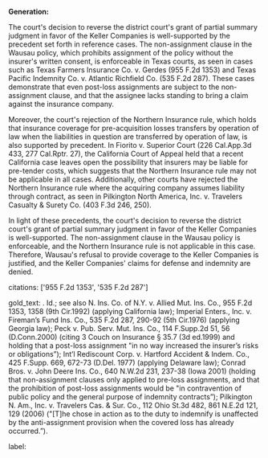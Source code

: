 **Generation:**


The court's decision to reverse the district court's grant of partial summary judgment in favor of the Keller Companies is well-supported by the precedent set forth in reference cases. The non-assignment clause in the Wausau policy, which prohibits assignment of the policy without the insurer's written consent, is enforceable in Texas courts, as seen in cases such as Texas Farmers Insurance Co. v. Gerdes (955 F.2d 1353) and Texas Pacific Indemnity Co. v. Atlantic Richfield Co. (535 F.2d 287). These cases demonstrate that even post-loss assignments are subject to the non-assignment clause, and that the assignee lacks standing to bring a claim against the insurance company.

Moreover, the court's rejection of the Northern Insurance rule, which holds that insurance coverage for pre-acquisition losses transfers by operation of law when the liabilities in question are transferred by operation of law, is also supported by precedent. In Fiorito v. Superior Court (226 Cal.App.3d 433, 277 Cal.Rptr. 27), the California Court of Appeal held that a recent California case leaves open the possibility that insurers may be liable for pre-tender costs, which suggests that the Northern Insurance rule may not be applicable in all cases. Additionally, other courts have rejected the Northern Insurance rule where the acquiring company assumes liability through contract, as seen in Pilkington North America, Inc. v. Travelers Casualty & Surety Co. (403 F.3d 246, 250).

In light of these precedents, the court's decision to reverse the district court's grant of partial summary judgment in favor of the Keller Companies is well-supported. The non-assignment clause in the Wausau policy is enforceable, and the Northern Insurance rule is not applicable in this case. Therefore, Wausau's refusal to provide coverage to the Keller Companies is justified, and the Keller Companies' claims for defense and indemnity are denied.

citations: ['955 F.2d 1353', '535 F.2d 287']

gold_text: . Id.; see also N. Ins. Co. of N.Y. v. Allied Mut. Ins. Co., 955 F.2d 1353, 1358 (9th Cir.1992) (applying California law); Imperial Enters., Inc. v. Fireman’s Fund Ins. Co., 535 F.2d 287, 290-92 (5th Cir.1976) (applying Georgia law); Peck v. Pub. Serv. Mut. Ins. Co., 114 F.Supp.2d 51, 56 (D.Conn.2000) (citing 3 Couch on Insurance § 35.7 (3d ed.1999) and holding that a post-loss assignment "in no way increased the insurer’s risks or obligations”); Int’l Rediscount Corp. v. Hartford Accident & Indem. Co., 425 F.Supp. 669, 672-73 (D.Del. 1977) (applying Delaware law); Conrad Bros. v. John Deere Ins. Co., 640 N.W.2d 231, 237-38 (Iowa 2001) (holding that non-assignment clauses only applied to pre-loss assignments, and that the prohibition of post-loss assignments would be "in contravention of public policy and the general purpose of indemnity contracts”); Pilkington N. Am., Inc. v. Travelers Cas. & Sur. Co., 112 Ohio St.3d 482, 861 N.E.2d 121, 129 (2006) ("[T]he chose in action as to the duty to indemnify is unaffected by the anti-assignment provision when the covered loss has already occurred.”).

label: 